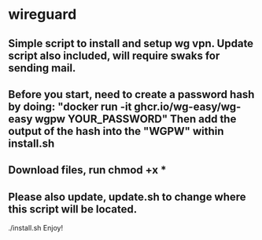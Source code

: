 # wireguard
Simple script to install and setup wg vpn. 
Update script also included, will require swaks for sending mail.  
-
Before you start, need to create a password hash by doing: 
"docker run -it ghcr.io/wg-easy/wg-easy wgpw YOUR_PASSWORD"
Then add the output of the hash into the "WGPW" within install.sh
-
Download files, run chmod +x *
-
Please also update, update.sh to change where this script will be located. 
-
./install.sh
Enjoy!
